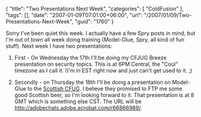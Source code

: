 {
	"title": "Two Presentations Next Week",
	"categories": [
		"ColdFusion"
	],
	"tags": [],
	"date": "2007-01-09T07:01:00+06:00",
	"url": "/2007/01/09/Two-Presentations-Next-Week",
	"guid": "1760"
}

Sorry I've been quiet this week. I actually have a few Spry posts in mind, but I'm out of town all week doing training (Model-Glue, Spry, all kind of fun stuff). Next week I have two presentations:

1) First - On Wednesday the 17th I'll be doing my CFJUG Breeze presentation on security topics. This is at 6PM Central, the "Cool" timezone as I call it. (I'm in EST right now and just can't get used to it. ;)

2) Secondly - on Thursday the 18th I'll be doing a presentation on Model-Glue to the <a href="http://www.scottishcfug.com/">Scottish CFUG</a>. I believe they promised to FTP me some good Scottish beer, so I'm looking forward to it. That presentation is at 8 GMT which is something else CST. The URL will be http://adobechats.adobe.acrobat.com/r66866989/.